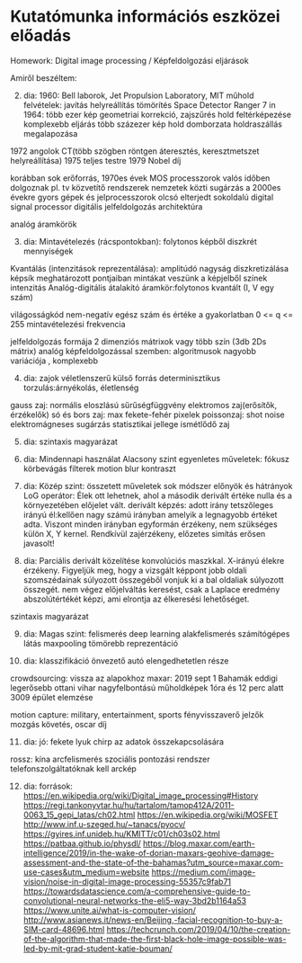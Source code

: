 # Kutatómunka információs eszközei előadás
Homework:
Digital image processing / Képfeldolgozási eljárások

Amiről beszéltem:





2. dia:
1960: Bell laborok, Jet Propulsion Laboratory, MIT műhold felvételek: javítás helyreállítás tömörítés
Space Detector Ranger 7 in 1964: több ezer kép geometriai korrekció, zajszűrés hold feltérképezése
komplexebb eljárás több százezer kép hold domborzata holdraszállás megalapozása

1972 angolok CT(több szögben röntgen áteresztés, keresztmetszet helyreállítása)
1975 teljes testre
1979 Nobel díj

korábban sok erőforrás, 1970es évek MOS processzorok valós időben dolgoznak pl. tv közvetítő rendszerek nemzetek közti sugárzás a 2000es évekre gyors gépek és jelprocesszorok olcsó elterjedt sokoldalú
digital signal processor digitális jelfeldolgozás architektúra

analóg áramkörök




3. dia:
Mintavételezés (rácspontokban): folytonos képből diszkrét mennyiségek 

Kvantálás (intenzitások reprezentálása): amplitúdó nagyság diszkretizálása 
képsík meghatározott pontjaiban mintákat veszünk a képjelből színek intenzitás
Analóg-digitális átalakító áramkör:folytonos kvantált (I, V egy szám)

világosságkód nem-negatív egész szám és értéke a gyakorlatban 0 <= q <= 255
mintavételezési frekvencia

jelfeldolgozás formája 2 dimenziós mátrixok vagy több szín (3db 2Ds mátrix)
analóg képfeldolgozással szemben: algoritmusok nagyobb variációja , komplexebb





4. dia:
zajok véletlenszerű külső forrás
determinisztikus torzulás:árnyékolás, életlenség

gauss zaj: normális eloszlású sűrűségfüggvény
elektromos zaj(erősítők, érzékelők)
só és bors zaj: max fekete-fehér pixelek
poissonzaj: shot noise
elektromágneses sugárzás statisztikai jellege
ismétlődő zaj




5. dia:
szintaxis magyarázat





6. dia:
Mindennapi használat
Alacsony szint egyenletes műveletek:
fókusz
körbevágás
filterek
motion blur
kontraszt





7. dia:
Közép szint: összetett műveletek
sok módszer előnyök és hátrányok
LoG operátor:
Élek ott lehetnek, ahol a második derivált értéke nulla és a környezetében előjelet vált.
derivált képzés: adott irány  tetszőleges irányú él:kellően nagy számú irányban amelyik a legnagyobb értéket adta.
Viszont minden irányban egyformán érzékeny, nem szükséges külön X, Y kernel.
Rendkívül zajérzékeny, előzetes simítás erősen javasolt!





8. dia:
Parciális derivált közelítése konvolúciós maszkkal. X-irányú élekre érzékeny. Figyeljük meg, hogy a vizsgált képpont jobb oldali szomszédainak súlyozott összegéből vonjuk ki a bal oldaliak súlyozott összegét.
nem végez előjelváltás keresést, csak a Laplace eredmény abszolútértékét képzi, ami elrontja az élkeresési lehetőséget.

szintaxis magyarázat





9. dia:
Magas szint: felismerés
deep learning
alakfelismerés
számítógépes látás
maxpooling tömörebb reprezentáció





10. dia:
klasszifikáció
önvezető autó elengedhetetlen része

crowdsourcing: vissza az alapokhoz
maxar: 2019 sept 1 Bahamák
eddigi legerősebb ottani vihar
nagyfelbontású műholdképek 
1óra és 12 perc alatt 3009 épület elemzése

motion capture:  military, entertainment, sports
fényvisszaverő jelzők
mozgás követés, oscar díj





11. dia:
jó:
fekete lyuk
chirp az adatok összekapcsolására

rossz:
kína arcfelismerés
szociális pontozási rendszer
telefonszolgáltatóknak kell arckép 





12. dia:
források:
https://en.wikipedia.org/wiki/Digital_image_processing#History
https://regi.tankonyvtar.hu/hu/tartalom/tamop412A/2011-0063_15_gepi_latas/ch02.html
https://en.wikipedia.org/wiki/MOSFET
http://www.inf.u-szeged.hu/~tanacs/pyocv/
https://gyires.inf.unideb.hu/KMITT/c01/ch03s02.html
https://patbaa.github.io/physdl/
https://blog.maxar.com/earth-intelligence/2019/in-the-wake-of-dorian-maxars-geohive-damage-assessment-and-the-state-of-the-bahamas?utm_source=maxar.com-use-cases&utm_medium=website
https://medium.com/image-vision/noise-in-digital-image-processing-55357c9fab71
https://towardsdatascience.com/a-comprehensive-guide-to-convolutional-neural-networks-the-eli5-way-3bd2b1164a53
https://www.unite.ai/what-is-computer-vision/
http://www.asianews.it/news-en/Beijing,-facial-recognition-to-buy-a-SIM-card-48696.html
https://techcrunch.com/2019/04/10/the-creation-of-the-algorithm-that-made-the-first-black-hole-image-possible-was-led-by-mit-grad-student-katie-bouman/
